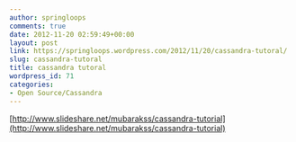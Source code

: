```yaml
---
author: springloops
comments: true
date: 2012-11-20 02:59:49+00:00
layout: post
link: https://springloops.wordpress.com/2012/11/20/cassandra-tutoral/
slug: cassandra-tutoral
title: cassandra tutoral
wordpress_id: 71
categories:
- Open Source/Cassandra
---
```


  


[http://www.slideshare.net/mubarakss/cassandra-tutorial](http://www.slideshare.net/mubarakss/cassandra-tutorial)

  

